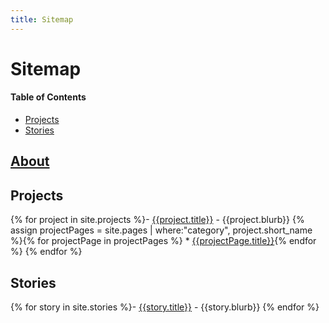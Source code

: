 ```yaml
---
title: Sitemap
---
```

# Sitemap

#### Table of Contents
* [Projects](#projects)
* [Stories](#stories)

## [About](/about.html)

## Projects
{% for project in site.projects %}- [{{project.title}}]({{project.url}}) - {{project.blurb}}
{% assign projectPages = site.pages | where:"category", project.short_name %}{% for projectPage in projectPages %}
	* [{{projectPage.title}}]({{projectPage.url}}){% endfor %}
{% endfor %}

## Stories
{% for story in site.stories %}- [{{story.title}}]({{story.url}}) - {{story.blurb}}
{% endfor %}
